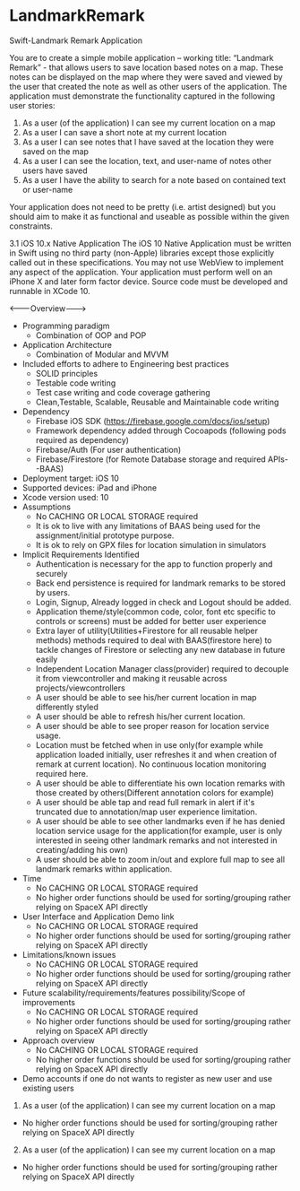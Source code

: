 # LandmarkRemark
Swift-Landmark Remark Application

You are to create a simple mobile application – working title: “Landmark Remark” -
that allows users to save location based notes on a map. These notes can be
displayed on the map where they were saved and viewed by the user that
created the note as well as other users of the application. The application must
demonstrate the functionality captured in the following user stories:
1. As a user (of the application) I can see my current location on a map
2. As a user I can save a short note at my current location
3. As a user I can see notes that I have saved at the location they were saved
on the map
4. As a user I can see the location, text, and user-name of notes other users
have saved
5. As a user I have the ability to search for a note based on contained text or
user-name

  Your application does not need to be pretty (i.e. artist designed) but you should
aim to make it as functional and useable as possible within the given constraints.

3.1 iOS 10.x Native Application
The iOS 10 Native Application must be written in Swift using no third party
(non-Apple) libraries except those explicitly called out in these specifications. You
may not use WebView to implement any aspect of the application. Your
application must perform well on an iPhone X and later form factor device.
Source code must be developed and runnable in XCode 10.


<---Overview--->
* Programming paradigm
  * Combination of OOP and POP
* Application Architecture
  * Combination of Modular and MVVM
* Included efforts to adhere to Engineering best practices
  * SOLID principles
  * Testable code writing
  * Test case writing and code coverage gathering
  * Clean,Testable, Scalable, Reusable and Maintainable code writing
* Dependency
  * Firebase iOS SDK (https://firebase.google.com/docs/ios/setup) 
  * Framework dependency added through Cocoapods (following pods required as dependency)
  * Firebase/Auth (For user authentication)
  * Firebase/Firestore (for Remote Database storage and required APIs--BAAS)
* Deployment target: iOS 10
* Supported devices: iPad and iPhone
* Xcode  version used: 10
* Assumptions
  * No CACHING OR LOCAL STORAGE required
  * It is ok to live with any limitations of BAAS being used for the assignment/initial prototype purpose.
  * It is ok to rely on GPX files for location simulation in simulators
* Implicit Requirements Identified
  * Authentication is necessary for the app to function properly and securely
  * Back end persistence is required for landmark remarks to be stored by users.
  * Login, Signup, Already logged in check and Logout should be added.
  * Application theme/style(common code, color, font etc specific to controls or screens) must be added for better user experience
  * Extra layer of utility(Utilities+Firestore for all reusable helper methods) methods required to deal with BAAS(firestore here) to tackle changes of Firestore or selecting any new database in future easily
  * Independent Location Manager class(provider) required to decouple it from viewcontroller and making it reusable across projects/viewcontrollers
  * A user should be able to see his/her current location in map differently styled
  * A user should be able to refresh his/her current location.
  * A user should be able to see proper reason for location service usage.
  * Location must be fetched when in use only(for example while application loaded initially, user refreshes it and when creation of remark at current location). No continuous location monitoring required here.
  * A user should be able to differentiate his own location remarks with those created by others(Different annotation colors for example)
  * A user should be able tap and read full remark in alert if it's truncated due to annotation/map user experience limitation.
  * A user should be able to see other landmarks even if he has denied location service usage for the application(for example, user is only interested in seeing other landmark remarks and not interested in creating/adding his own)  
  * A user should be able to zoom in/out and explore full map to see all landmark remarks within application.
* Time
  * No CACHING OR LOCAL STORAGE required
  * No higher order functions should be used for sorting/grouping rather relying on SpaceX API directly
* User Interface and Application Demo link
  * No CACHING OR LOCAL STORAGE required
  * No higher order functions should be used for sorting/grouping rather relying on SpaceX API directly
* Limitations/known issues
  * No CACHING OR LOCAL STORAGE required
  * No higher order functions should be used for sorting/grouping rather relying on SpaceX API directly
* Future scalability/requirements/features possibility/Scope of improvements
  * No CACHING OR LOCAL STORAGE required
  * No higher order functions should be used for sorting/grouping rather relying on SpaceX API directly
* Approach overview
  * No CACHING OR LOCAL STORAGE required
  * No higher order functions should be used for sorting/grouping rather relying on SpaceX API directly
* Demo accounts if one do not wants to register as new user and use existing users
1. As a user (of the application) I can see my current location on a map
  * No higher order functions should be used for sorting/grouping rather relying on SpaceX API directly
2. As a user (of the application) I can see my current location on a map
  * No higher order functions should be used for sorting/grouping rather relying on SpaceX API directly





